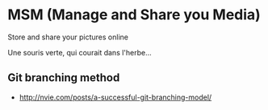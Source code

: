 MSM (Manage and Share you Media)
================================

Store and share your pictures online

Une souris verte, qui courait dans l'herbe...

Git branching method 
--------------------
- http://nvie.com/posts/a-successful-git-branching-model/
